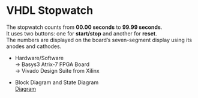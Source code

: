# VHDL Stopwatch

The stopwatch counts from **00.00 seconds** to **99.99 seconds**. <br>
It uses two buttons: one for **start/stop** and another for **reset**. <br>
The numbers are displayed on the board’s seven-segment display using its anodes and cathodes. <br>

- Hardware/Software <br>
-> Basys3 Atrix-7 FPGA Board <br>
-> Vivado Design Suite from Xilinx <br>

- Block Diagram and State Diagram <br>
[Diagram](https://github.com/c0smin27/VHDL-Stopwatch/blob/main/cronometru.png)
